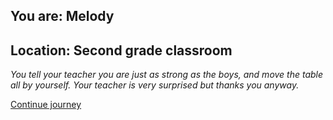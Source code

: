 
## You are: Melody
## Location: Second grade classroom

*You tell your teacher you are just as strong as the boys, and move the table all by yourself. Your teacher
is very surprised but thanks you anyway.*

[Continue journey](/node/teams)